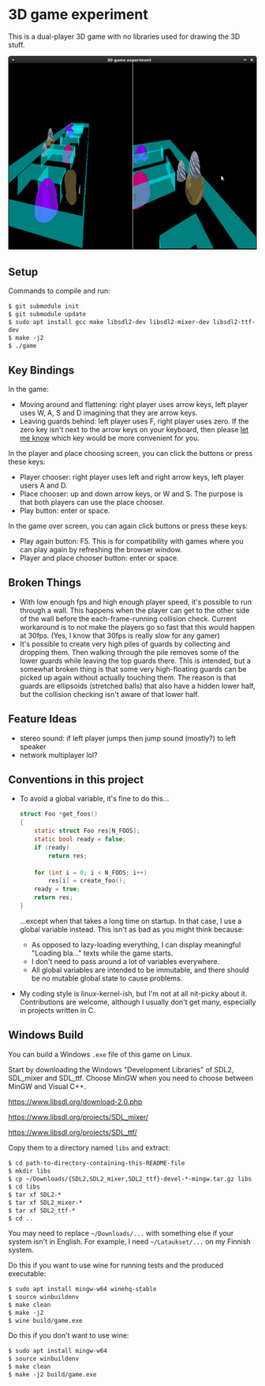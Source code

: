 # 3D game experiment

This is a dual-player 3D game with no libraries used for drawing the 3D stuff.

![screenshot](screenshot.png)


## Setup

Commands to compile and run:

```
$ git submodule init
$ git submodule update
$ sudo apt install gcc make libsdl2-dev libsdl2-mixer-dev libsdl2-ttf-dev
$ make -j2
$ ./game
```

## Key Bindings

In the game:
- Moving around and flattening: right player uses arrow keys, left player uses W, A, S and D imagining that they are arrow keys.
- Leaving guards behind: left player uses F, right player uses zero.
  If the zero key isn't next to the arrow keys on your keyboard, then
  please [let me know](https://github.com/Akuli/3d-game-experiment/issues/new)
  which key would be more convenient for you.

In the player and place choosing screen, you can click the buttons or press these keys:
- Player chooser: right player uses left and right arrow keys, left player users A and D.
- Place chooser: up and down arrow keys, or W and S. The purpose is that both players can use the place chooser.
- Play button: enter or space.

In the game over screen, you can again click buttons or press these keys:
- Play again button: F5. This is for compatibility with games where you can play again by refreshing the browser window.
- Player and place chooser button: enter or space.


## Broken Things

- With low enough fps and high enough player speed, it's possible to run
  through a wall. This happens when the player can get to the other side
  of the wall before the each-frame-running collision check. Current
  workaround is to not make the players go so fast that this would
  happen at 30fps. (Yes, I know that 30fps is really slow for any gamer)
- It's possible to create very high piles of guards by collecting and dropping
  them. Then walking through the pile removes some of the lower guards while
  leaving the top guards there. This is intended, but a somewhat broken thing
  is that some very high-floating guards can be picked up again without
  actually touching them. The reason is that guards are ellipsoids (stretched
  balls) that also have a hidden lower half, but the collision checking isn't
  aware of that lower half.


## Feature Ideas

- stereo sound: if left player jumps then jump sound (mostly?) to left speaker
- network multiplayer lol?


## Conventions in this project

- To avoid a global variable, it's fine to do this...

    ```c
    struct Foo *get_foos()
    {
        static struct Foo res[N_FOOS];
        static bool ready = false;
        if (ready)
            return res;

        for (int i = 0; i < N_FOOS; i++)
            res[i] = create_foo();
        ready = true;
        return res;
    }
    ```

    ...except when that takes a long time on startup. In that case, I use a
    global variable instead. This isn't as bad as you might think because:
    - As opposed to lazy-loading everything, I can display meaningful
      "Loading bla..." texts while the game starts.
    - I don't need to pass around a lot of variables everywhere.
    - All global variables are intended to be immutable, and there should be no
      mutable global state to cause problems.

- My coding style is linux-kernel-ish, but I'm not at all nit-picky about it.
  Contributions are welcome, although I usually don't get many, especially in
  projects written in C.


## Windows Build

You can build a Windows `.exe` file of this game on Linux.

Start by downloading the Windows "Development Libraries" of SDL2, SDL_mixer and SDL_ttf.
Choose MinGW when you need to choose between MinGW and Visual C++.

https://www.libsdl.org/download-2.0.php

https://www.libsdl.org/projects/SDL_mixer/

https://www.libsdl.org/projects/SDL_ttf/

Copy them to a directory named `libs` and extract:

```
$ cd path-to-directory-containing-this-README-file
$ mkdir libs
$ cp ~/Downloads/{SDL2,SDL2_mixer,SDL2_ttf}-devel-*-mingw.tar.gz libs
$ cd libs
$ tar xf SDL2-*
$ tar xf SDL2_mixer-*
$ tar xf SDL2_ttf-*
$ cd ..
```

You may need to replace `~/Downloads/...` with something else if your system isn't
in English. For example, I need `~/Lataukset/...` on my Finnish system.

Do this if you want to use wine for running tests and the produced executable:

```
$ sudo apt install mingw-w64 winehq-stable
$ source winbuildenv
$ make clean
$ make -j2
$ wine build/game.exe
```

Do this if you don't want to use wine:

```
$ sudo apt install mingw-w64
$ source winbuildenv
$ make clean
$ make -j2 build/game.exe
```
